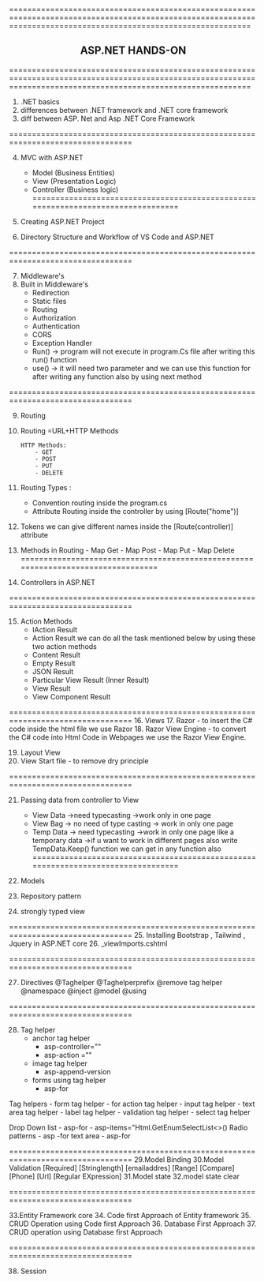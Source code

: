 =================================================================================================================================================================
<h2 align="center">ASP.NET HANDS-ON</h2>
=================================================================================================================================================================

1. .NET basics 
2. differences between .NET framework and .NET core framework 
3. diff between ASP. Net and Asp .NET Core Framework

=================================================================================

4. MVC with ASP.NET
	- Model (Business Entities)
	- View (Presentation Logic)
	- Controller (Business logic)
=================================================================================

5. Creating ASP.NET Project 
6. Directory Structure and Workflow of VS Code and ASP.NET

=================================================================================

7. Middleware's
8. Built in Middleware's
	- Redirection
	- Static files
	- Routing
	- Authorization
	- Authentication
	- CORS
	- Exception Handler 
	- Run() -> program will not execute in program.Cs file after writing this run() function
	- use() -> it will need two parameter and we can use this function for after writing any function also by using next method
 
=================================================================================

9. Routing 
10. Routing =URL+HTTP Methods
		
		HTTP Methods:
			- GET
			- POST
			- PUT
			- DELETE
11. Routing Types :
	- Convention routing 
		inside the program.cs
	- Attribute Routing 
		inside the controller by using [Route("home")]
12. Tokens 
	we can give different names inside the [Route(controller)] attribute 
13. Methods in Routing 
		- Map Get
		- Map Post
		- Map Put
		- Map Delete 
=================================================================================

14. Controllers in ASP.NET

=================================================================================

15. Action Methods 
	- IAction Result
	- Action Result
	we can do all the task mentioned below by using these two action methods 
	- Content Result
	- Empty Result
	- JSON Result
	- Particular View Result (Inner Result)
	- View Result
	- View Component Result

=================================================================================
16. Views 
17. Razor - to insert the C# code inside the html file we use Razor 
18. Razor View Engine - to convert the C# code into Html Code in Webpages we use the Razor View Engine. 

19. Layout View 
20. View Start file - to remove dry principle 

=================================================================================

21. Passing data from controller to View 
	- View Data
		->need typecasting 
		->work only in one page 
	- View Bag
		-> no need of type casting
		-> work in only one page
	- Temp Data
		-> need typecasting
		->work in only one page like a temporary data
		->if u want to work in different pages also write TempData.Keep() function we can get in any function also
=================================================================================

22. Models
23. Repository pattern
24. strongly typed view

=================================================================================
25. Installing Bootstrap , Tailwind , Jquery in ASP.NET core
26. _viewImports.cshtml

=================================================================================

27. Directives
	@Taghelper
	@Taghelperprefix
	@remove tag helper
	@namespace
	@inject
	@model
	@using

=================================================================================

28. Tag helper
	- anchor tag helper 
		* asp-controller=""
		* asp-action =""
	- image tag helper
		* asp-append-version
	- forms using tag helper
		* asp-for
	
Tag helpers
	- form tag helper
	- for action tag helper
	- input tag helper
	- text area tag helper
	- label tag helper
	- validation tag helper
	- select tag helper
 
Drop Down list
	- asp-for
	- asp-items="Html.GetEnumSelectList<>()
 Radio patterns
	- asp -for
 text area
	- asp-for

	
=================================================================================
29.Model Binding
30.Model Validation
	[Required]
	[Stringlength]
	[emailaddres]
	[Range]
	[Compare]
	[Phone]
	[Url]
	[Regular EXpression]
31.Model state
32.model state clear

=================================================================================

33.Entity Framework core
34. Code first Approach of Entity framework
35. CRUD Operation using Code first Approach
36. Database First Approach 
37. CRUD operation using Database first Approach

=================================================================================

38. Session
